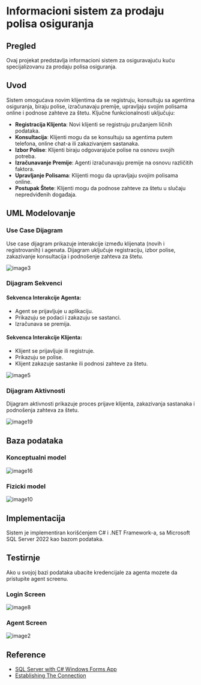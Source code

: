 # Informacioni sistem za prodaju polisa osiguranja
## Pregled
Ovaj projekat predstavlja informacioni sistem za osiguravajuću kuću specijalizovanu za prodaju polisa osiguranja.
## Uvod
Sistem omogućava novim klijentima da se registruju, konsultuju sa agentima osiguranja, biraju polise, izračunavaju premije, upravljaju svojim polisama online i podnose zahteve za štetu. Ključne funkcionalnosti uključuju:
* **Registracija Klijenta**: Novi klijenti se registruju pružanjem ličnih podataka.
* **Konsultacija**: Klijenti mogu da se konsultuju sa agentima putem telefona, online chat-a ili zakazivanjem sastanaka.
* **Izbor Polise**: Klijenti biraju odgovarajuće polise na osnovu svojih potreba.
* **Izračunavanje Premije**: Agenti izračunavaju premije na osnovu različitih faktora.
* **Upravljanje Polisama**: Klijenti mogu da upravljaju svojim polisama online.
* **Postupak Štete**: Klijenti mogu da podnose zahteve za štetu u slučaju nepredviđenih događaja.
## UML Modelovanje
### Use Case Dijagram
Use case dijagram prikazuje interakcije između klijenata (novih i registrovanih) i agenata. Dijagram uključuje registraciju, izbor polise, zakazivanje konsultacija i podnošenje zahteva za štetu.

![image3](https://github.com/glogovacu/Osiguravajuca-Kuca/assets/125755319/9049fd92-365d-4033-a704-cf8ef354462f)

### Dijagram Sekvenci
#### Sekvenca Interakcije Agenta:
* Agent se prijavljuje u aplikaciju.
* Prikazuju se podaci i zakazuju se sastanci.
* Izračunava se premija.
#### Sekvenca Interakcije Klijenta:
* Klijent se prijavljuje ili registruje.
* Prikazuju se polise.
* Klijent zakazuje sastanke ili podnosi zahteve za štetu.

![image5](https://github.com/glogovacu/Osiguravajuca-Kuca/assets/125755319/6adcf028-56d4-4acb-b89d-8bf8e3455664)

### Dijagram Aktivnosti
Dijagram aktivnosti prikazuje proces prijave klijenta, zakazivanja sastanaka i podnošenja zahteva za štetu.

![image19](https://github.com/glogovacu/Osiguravajuca-Kuca/assets/125755319/49e6e7c2-d820-4817-afa6-34a537cbdd49)

## Baza podataka
### Konceptualni model

![image16](https://github.com/glogovacu/Osiguravajuca-Kuca/assets/125755319/77b9577b-e7ec-4ed6-96ad-f0bf0ec582c2)

### Fizicki model

![image10](https://github.com/glogovacu/Osiguravajuca-Kuca/assets/125755319/c7d8e1e0-ef60-482f-ad4c-7195cbcd45cc)

## Implementacija
Sistem je implementiran korišćenjem C# i .NET Framework-a, sa Microsoft SQL Server 2022 kao bazom podataka.
## Testirnje
Ako u svojoj bazi podataka ubacite kredencijale za agenta mozete da pristupite agent screenu.
### Login Screen

![image8](https://github.com/glogovacu/Osiguravajuca-Kuca/assets/125755319/cd1a6ad6-dfe0-4aa1-a6a6-b1c912047d12)

### Agent Screen

![image2](https://github.com/glogovacu/Osiguravajuca-Kuca/assets/125755319/06e075f2-eda7-4cf8-ac47-c01ffdb1ca88)

## Reference 
- [SQL Server with C# Windows Forms App](https://www.youtube.com/watch?v=rXugzELsQl0)
- [Establishing The Connection](https://learn.microsoft.com/en-us/dotnet/framework/data/adonet/establishing-the-connection) 
